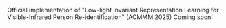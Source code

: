 Official implementation of "Low-light Invariant Representation Learning for Visible-Infrared Person Re-identification" (ACMMM 2025)
Coming soon!
